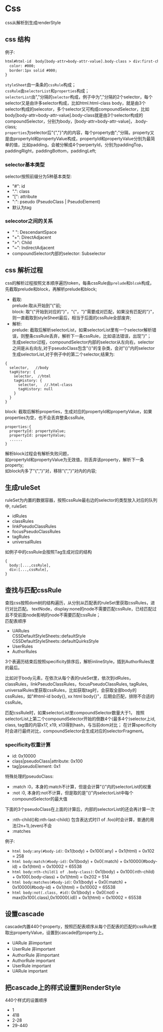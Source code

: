# Css
css从解析到生成renderStyle

## css 结构
例子:
```html
html#html-id  body[body-attr=body-attr-value].body-class > div:first-child + div::after, html.html-class body{
  color: #000;
  border:1px solid #000;
}
```

`styleSheet`由一条条的`cssRule`构成；  
`cssRule`由`selectorList`和`properties`构成；  
`selectorList`由","分隔的`selector`构成，例子中为","分隔的2个selector，每个selector又是由许多selector构成，比如html.html-class body，就是由3个selector构成的selecotor，多个selector又可构成compoundSelector，比如body[body-attr=body-attr-value].body-class就是由3个selector构成的compoundSelector，分别为body，[body-attr=body-attr-value]，.body-class;   
`properties`为selector后"{","}"内的内容，每个property由";"分隔，property又是由propertyId和propertyValue构成，propertyId和propertyValue分别为最简单的值，比如padding，会被分解成4个perpertyId，分别为paddingTop，paddingRight，paddingBottom，paddingLeft;

### selector基本类型
selector按照前缀分为5种基本类型:   
* "#": id    
* ".": class   
* "[": attribute   
* ":": pseudo (PseudoClass | PseudoElement)   
* 默认为tag

### selecotor之间的关系
* " ": DescendantSpace
* "+": DirectAdjacent
* ">": Child
* "~": IndirectAdjacent
* compoundSelector内部的selector: Subselector

## css 解析过程
css的解析过程按照文本顺序遍历token，每条cssRule由`prelude`和`blcok`构成，先截取prelude和block，再解析prelude和block;   
* 截取:   
prelude:取从开始到"{"前;   
block: 取"{"开始到对应的"}"，"{"，"}"需要成对匹配，如果没有匹配的"}"，则一直截取到styleSheet最后，相当于后面的cssRule全部废弃;   
* 解析:   
prelude: 截取后解析selectorList，如果selectorList里有一个selector解析错误，则整条cssRule丢弃，解析下一条cssRule，比如语法错误，出现"}"；  
生成selector过程，compoundSelector内部的selector从左向右，selector之间是从右向左,对于pseudoClass包含"()"的复杂类，会对"()"内的selector生成selectorList,对于例子中的第二个selector,结果为:
```
{
  selector,   //body
  tagHitory: {
    selector,  //html
    tagHistory: {
      selector,   //.html-class
      tagHistory: null
    }
  }
}
```
block: 截取后解析properties，生成对应的propertyId和propertyValue，如果properties为空，也不会丢弃整条cssRule,
```
properties:{
  propertyId: propertyValue;
  propertyId: propertyValue;
  ......
}
```
解析block过程会有解析失败问题，   
如propertyId和propertyValue为无效值，则丢弃该property，解析下一条property;   
如block内多了"{","}"对，移除"{","}"对内的内容;

## 生成ruleSet
ruleSet为内置的数据容器，按照cssRule最右边的selector的类型放入对应的队列中,
ruleSet:
* idRules
* classRules
* linkPseudoClassRules
* focusPseudoClassRules
* tagRules
* universalRules   

如例子中的cssRule会按照Tag生成对应的结构
```
{
  body:[...,cssRule],
  div:[...,cssRule],
}  
```

## 查找与匹配cssRule
查找css按照dom树的结构遍历，从分别从匹配表的ruleSet里获取cssRules，进行对比匹配。
textNode，display:none的node不需要匹配cssRule，已经匹配过且不受前面node影响的node不需要匹配cssRule；   
匹配表顺序
* UARules   
  CSSDefaultStyleSheets::defaultStyle   
  CSSDefaultStyleSheets::defaultQuirksStyle
* UserRules
* AuthorRules

3个表遍历结束后按照specificity排序后，解析inlineStyle，插到AuthorRules里的最后。

比如对于body元素，在依次从每个表的ruleSet里，依次到idRules，classRules，linkPseudoClassRules，focusPseudoClassRules, tagRules, universalRules里获取cssRules，比如获取tag时，会获取全部body的cssRules，如"#html-id body{}, xx html body{}"，后期会匹配，排除不合适的cssRule。

匹配cssRule时，如果selectorList里compoundSelector数量大于1， 按照selectorList上第二个compoundSelector开始的倒数4个(最多4个)selector上id, class, tag值的内容x17, x19, x13得到hash，与当前dom对比；
在计算specificity时会进行最终对比，compoundSelector会生成对应的selectorFragment。

### specificity权重计算
* id: 0x10000
* class|pseudoClass|attribute: 0x100
* tag|pseudoElement: 0x1

特殊处理的pseudoClass:   
* :match :0，本身的:match不计算，但是会计算"()"内的selectorList的权重
* :not :0, 本身的:not不计算，但是取的是"()"内selectorList中每个compoundSelector的最大值

下面的3个pseudoClass在上面的计算后，内部的selectorList的还会再计算一次
* :nth-child()和:nth-last-child() 包含表达式时(1 of .foo)时会计算，普通的用法(2n+1),(even)不会
* :matches 

例子:
* `html body:any(#body-id)`: 0x1(body) + 0x100(:any) + 0x1(html) = 0x102 = 258
* `html body:match(#body-id)`: 0x1(body) + 0x0(:match) + 0x10000(#body-id) + 0x1(html) = 0x10002 = 65538
* `html body:nth-child(1 of .body-class)`: 0x1(body) + 0x100(:nth-child) + 0x100(.body-class) + 0x1(html) = 0x202 = 514
* `html body:matches(#body-id)`: 0x1(body) + 0x0(:match) + 0x10000(#body-id) + 0x1(html) = 0x10002 = 65538
* `html body:not(.class, #id)`: 0x1(body) + 0x0(:not) + max(0x100(.class),0x10000(.id)) + 0x1(html) = 0x10002 = 65538

## 设置cascade
cascade内置440个property，按照匹配表顺序从每个匹配表的匹配的cssRule里取出propertyValue，设置到cascade的property上。
* UARule 非important
* UserRule 非important
* AuthorRule 非important
* AuthorRule important
* UserRule important
* UARule important

## 把cascade上的样式设置到RenderStyle
440个样式的设置顺序 
* 1
* 418
* 2-28
* 29-440

